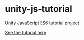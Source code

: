 # unity-js-tutorial
Unity JavaScript ES6 tutorial project

[See the tutorial here](https://pleasenophp.github.io/posts/using-real-javascript-with-unity.html)
